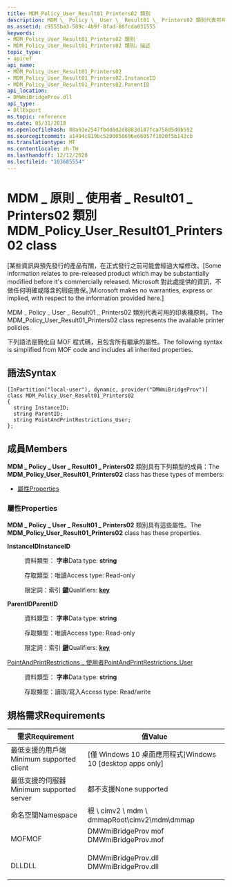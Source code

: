 ```yaml
---
title: MDM_Policy_User_Result01_Printers02 類別
description: MDM \_ Policy \_ User \_ Result01 \_ Printers02 類別代表可用的印表機原則。
ms.assetid: c9555ba3-589c-4b9f-8fad-86fcda031555
keywords:
- MDM_Policy_User_Result01_Printers02 類別
- MDM_Policy_User_Result01_Printers02 類別，描述
topic_type:
- apiref
api_name:
- MDM_Policy_User_Result01_Printers02
- MDM_Policy_User_Result01_Printers02.InstanceID
- MDM_Policy_User_Result01_Printers02.ParentID
api_location:
- DMWmiBridgeProv.dll
api_type:
- DllExport
ms.topic: reference
ms.date: 05/31/2018
ms.openlocfilehash: 88a93e2547fbdd8d2d8883d187fca758d5d0b592
ms.sourcegitcommit: a1494c819bc5200050696e66057f1020f5b142cb
ms.translationtype: MT
ms.contentlocale: zh-TW
ms.lasthandoff: 12/12/2020
ms.locfileid: "103685554"
---
```

# <a name="mdm_policy_user_result01_printers02-class"></a><span data-ttu-id="da36d-105">MDM \_ 原則 \_ 使用者 \_ Result01 \_ Printers02 類別</span><span class="sxs-lookup"><span data-stu-id="da36d-105">MDM\_Policy\_User\_Result01\_Printers02 class</span></span>

<span data-ttu-id="da36d-106">\[某些資訊與預先發行的產品有關，在正式發行之前可能會經過大幅修改。</span><span class="sxs-lookup"><span data-stu-id="da36d-106">\[Some information relates to pre-released product which may be substantially modified before it's commercially released.</span></span> <span data-ttu-id="da36d-107">Microsoft 對此處提供的資訊，不做任何明確或隱含的瑕疵擔保。\]</span><span class="sxs-lookup"><span data-stu-id="da36d-107">Microsoft makes no warranties, express or implied, with respect to the information provided here.\]</span></span>

<span data-ttu-id="da36d-108">MDM \_ Policy \_ User \_ Result01 \_ Printers02 類別代表可用的印表機原則。</span><span class="sxs-lookup"><span data-stu-id="da36d-108">The MDM\_Policy\_User\_Result01\_Printers02 class represents the available printer policies.</span></span>

<span data-ttu-id="da36d-109">下列語法是簡化自 MOF 程式碼，且包含所有繼承的屬性。</span><span class="sxs-lookup"><span data-stu-id="da36d-109">The following syntax is simplified from MOF code and includes all inherited properties.</span></span>

## <a name="syntax"></a><span data-ttu-id="da36d-110">語法</span><span class="sxs-lookup"><span data-stu-id="da36d-110">Syntax</span></span>

``` syntax
[InPartition("local-user"), dynamic, provider("DMWmiBridgeProv")]
class MDM_Policy_User_Result01_Printers02
{
  string InstanceID;
  string ParentID;
  string PointAndPrintRestrictions_User;
};
```

## <a name="members"></a><span data-ttu-id="da36d-111">成員</span><span class="sxs-lookup"><span data-stu-id="da36d-111">Members</span></span>

<span data-ttu-id="da36d-112">**MDM \_ Policy \_ User \_ Result01 \_ Printers02** 類別具有下列類型的成員：</span><span class="sxs-lookup"><span data-stu-id="da36d-112">The **MDM\_Policy\_User\_Result01\_Printers02** class has these types of members:</span></span>

-   [<span data-ttu-id="da36d-113">屬性</span><span class="sxs-lookup"><span data-stu-id="da36d-113">Properties</span></span>](#properties)

### <a name="properties"></a><span data-ttu-id="da36d-114">屬性</span><span class="sxs-lookup"><span data-stu-id="da36d-114">Properties</span></span>

<span data-ttu-id="da36d-115">**MDM \_ Policy \_ User \_ Result01 \_ Printers02** 類別具有這些屬性。</span><span class="sxs-lookup"><span data-stu-id="da36d-115">The **MDM\_Policy\_User\_Result01\_Printers02** class has these properties.</span></span>

<dl> <dt>

<span data-ttu-id="da36d-116">**InstanceID**</span><span class="sxs-lookup"><span data-stu-id="da36d-116">**InstanceID**</span></span>
</dt> <dd> <dl> <dt>

<span data-ttu-id="da36d-117">資料類型： **字串**</span><span class="sxs-lookup"><span data-stu-id="da36d-117">Data type: **string**</span></span>
</dt> <dt>

<span data-ttu-id="da36d-118">存取類型：唯讀</span><span class="sxs-lookup"><span data-stu-id="da36d-118">Access type: Read-only</span></span>
</dt> <dt>

<span data-ttu-id="da36d-119">限定詞：索引 [**鍵**](/windows/desktop/WmiSdk/key-qualifier)</span><span class="sxs-lookup"><span data-stu-id="da36d-119">Qualifiers: [**key**](/windows/desktop/WmiSdk/key-qualifier)</span></span>
</dt> </dl>

</dd> <dt>

<span data-ttu-id="da36d-120">**ParentID**</span><span class="sxs-lookup"><span data-stu-id="da36d-120">**ParentID**</span></span>
</dt> <dd> <dl> <dt>

<span data-ttu-id="da36d-121">資料類型： **字串**</span><span class="sxs-lookup"><span data-stu-id="da36d-121">Data type: **string**</span></span>
</dt> <dt>

<span data-ttu-id="da36d-122">存取類型：唯讀</span><span class="sxs-lookup"><span data-stu-id="da36d-122">Access type: Read-only</span></span>
</dt> <dt>

<span data-ttu-id="da36d-123">限定詞：索引 [**鍵**](/windows/desktop/WmiSdk/key-qualifier)</span><span class="sxs-lookup"><span data-stu-id="da36d-123">Qualifiers: [**key**](/windows/desktop/WmiSdk/key-qualifier)</span></span>
</dt> </dl>

</dd> <dt>

[<span data-ttu-id="da36d-124">PointAndPrintRestrictions \_ 使用者</span><span class="sxs-lookup"><span data-stu-id="da36d-124">PointAndPrintRestrictions\_User</span></span>](/windows/client-management/mdm/policy-csp-printers#printers-pointandprintrestrictions-user)
</dt> <dd> <dl> <dt>

<span data-ttu-id="da36d-125">資料類型： **字串**</span><span class="sxs-lookup"><span data-stu-id="da36d-125">Data type: **string**</span></span>
</dt> <dt>

<span data-ttu-id="da36d-126">存取類型：讀取/寫入</span><span class="sxs-lookup"><span data-stu-id="da36d-126">Access type: Read/write</span></span>
</dt> </dl>

</dd> </dl>

## <a name="requirements"></a><span data-ttu-id="da36d-127">規格需求</span><span class="sxs-lookup"><span data-stu-id="da36d-127">Requirements</span></span>



| <span data-ttu-id="da36d-128">需求</span><span class="sxs-lookup"><span data-stu-id="da36d-128">Requirement</span></span> | <span data-ttu-id="da36d-129">值</span><span class="sxs-lookup"><span data-stu-id="da36d-129">Value</span></span> |
|-------------------------------------|------------------------------------------------------------------------------------------------|
| <span data-ttu-id="da36d-130">最低支援的用戶端</span><span class="sxs-lookup"><span data-stu-id="da36d-130">Minimum supported client</span></span><br/> | <span data-ttu-id="da36d-131">\[僅 Windows 10 桌面應用程式\]</span><span class="sxs-lookup"><span data-stu-id="da36d-131">Windows 10 \[desktop apps only\]</span></span><br/>                                                    |
| <span data-ttu-id="da36d-132">最低支援的伺服器</span><span class="sxs-lookup"><span data-stu-id="da36d-132">Minimum supported server</span></span><br/> | <span data-ttu-id="da36d-133">都不支援</span><span class="sxs-lookup"><span data-stu-id="da36d-133">None supported</span></span><br/>                                                                      |
| <span data-ttu-id="da36d-134">命名空間</span><span class="sxs-lookup"><span data-stu-id="da36d-134">Namespace</span></span><br/>                | <span data-ttu-id="da36d-135">根 \\ cimv2 \\ mdm \\ dmmap</span><span class="sxs-lookup"><span data-stu-id="da36d-135">Root\\cimv2\\mdm\\dmmap</span></span><br/>                                                             |
| <span data-ttu-id="da36d-136">MOF</span><span class="sxs-lookup"><span data-stu-id="da36d-136">MOF</span></span><br/>                      | <dl> <span data-ttu-id="da36d-137"><dt>DMWmiBridgeProv mof</dt></span><span class="sxs-lookup"><span data-stu-id="da36d-137"><dt>DMWmiBridgeProv.mof</dt></span></span> </dl> |
| <span data-ttu-id="da36d-138">DLL</span><span class="sxs-lookup"><span data-stu-id="da36d-138">DLL</span></span><br/>                      | <dl> <span data-ttu-id="da36d-139"><dt>DMWmiBridgeProv.dll</dt></span><span class="sxs-lookup"><span data-stu-id="da36d-139"><dt>DMWmiBridgeProv.dll</dt></span></span> </dl> |



 

